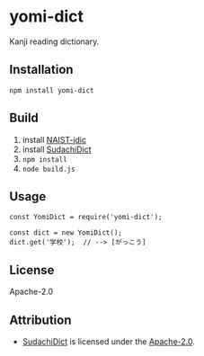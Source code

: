 # yomi-dict
Kanji reading dictionary.

## Installation
```
npm install yomi-dict
```

## Build
1. install [NAIST-jdic](https://ja.osdn.net/projects/naist-jdic/downloads/53500/mecab-naist-jdic-0.6.3b-20111013.tar.gz/)
2. install [SudachiDict](https://github.com/WorksApplications/SudachiDict)
3. ```npm install```
4. ```node build.js```

## Usage
```
const YomiDict = require('yomi-dict');

const dict = new YomiDict();
dict.get('学校');  // --> [がっこう]
```

## License
Apache-2.0

## Attribution
- [SudachiDict](https://github.com/WorksApplications/SudachiDict) is licensed under the [Apache-2.0](http://www.apache.org/licenses/LICENSE-2.0).

